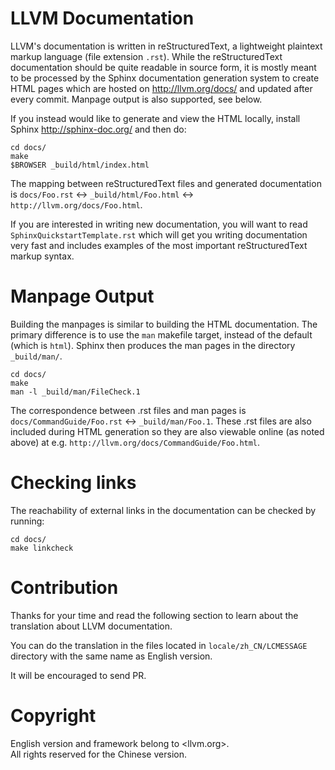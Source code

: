 LLVM Documentation
==================

LLVM's documentation is written in reStructuredText, a lightweight
plaintext markup language (file extension `.rst`). While the
reStructuredText documentation should be quite readable in source form, it
is mostly meant to be processed by the Sphinx documentation generation
system to create HTML pages which are hosted on <http://llvm.org/docs/> and
updated after every commit. Manpage output is also supported, see below.

If you instead would like to generate and view the HTML locally, install
Sphinx <http://sphinx-doc.org/> and then do:

    cd docs/
    make
    $BROWSER _build/html/index.html

The mapping between reStructuredText files and generated documentation is
`docs/Foo.rst` <-> `_build/html/Foo.html` <-> `http://llvm.org/docs/Foo.html`.

If you are interested in writing new documentation, you will want to read
`SphinxQuickstartTemplate.rst` which will get you writing documentation
very fast and includes examples of the most important reStructuredText
markup syntax.

Manpage Output
===============

Building the manpages is similar to building the HTML documentation. The
primary difference is to use the `man` makefile target, instead of the
default (which is `html`). Sphinx then produces the man pages in the
directory `_build/man/`.

    cd docs/
    make
    man -l _build/man/FileCheck.1

The correspondence between .rst files and man pages is
`docs/CommandGuide/Foo.rst` <-> `_build/man/Foo.1`.
These .rst files are also included during HTML generation so they are also
viewable online (as noted above) at e.g.
`http://llvm.org/docs/CommandGuide/Foo.html`.

Checking links
==============

The reachability of external links in the documentation can be checked by
running:

    cd docs/
    make linkcheck


Contribution
==============

Thanks for your time and read the following section to learn about the translation about LLVM documentation.

You can do the translation in the files located in `locale/zh_CN/LCMESSAGE` directory with the same name as English version.

It will be encouraged to send PR.


Copyright
================

English version and framework belong to <llvm.org>.  
All rights reserved for the Chinese version.
